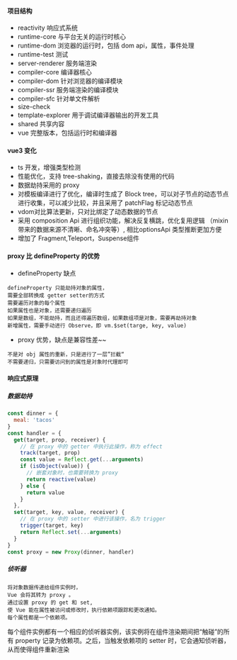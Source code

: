 #### 项目结构
* reactivity 响应式系统
* runtime-core 与平台无关的运行时核心
* runtime-dom 浏览器的运行时，包括 dom api，属性，事件处理 
* runtime-test 测试
* server-renderer 服务端渲染
* compiler-core 编译器核心
* compiler-dom 针对浏览器的编译模块
* compiler-ssr 服务端渲染的编译模块
* compiler-sfc 针对单文件解析
* size-check
* template-explorer 用于调试编译器输出的开发工具
* shared 共享内容
* vue 完整版本，包括运行时和编译器

#### vue3 变化
* ts 开发，增强类型检测
* 性能优化，支持 tree-shaking，直接去除没有使用的代码
* 数据劫持采用的 proxy 
* 对模板编译进行了优化，编译时生成了 Block tree，可以对子节点的动态节点进行收集，可以减少比较，并且采用了 patchFlag 标记动态节点
* vdom对比算法更新，只对比绑定了动态数据的节点
* 采用 composition Api 进行组织功能，解决反复横跳，优化复用逻辑 （mixin带来的数据来源不清晰、命名冲突等）, 相比optionsApi 类型推断更加方便
* 增加了 Fragment,Teleport，Suspense组件

#### proxy 比 defineProperty 的优势
* defineProperty 缺点
```
defineProperty 只能劫持对象的属性，
需要全部转换成 getter setter的方式
需要遍历对象的每个属性
如果属性也是对象，还需要递归遍历
如果是数组，不能劫持，而且还得遍历数组，如果数组项是对象，需要再劫持对象
新增属性，需要手动进行 Observe，即 vm.$set(targe, key, value)
```
* proxy 优势，缺点是兼容性差~~
```
不是对 obj 属性的重新，只是进行了一层”拦截“
不需要递归，只需要访问到的属性是对象时代理即可
```

#### 响应式原理
##### 数据劫持
```js
const dinner = {
  meal: 'tacos'
}
const handler = { 
  get(target, prop, receiver) {
    // 在 proxy 中的 getter 中执行此操作，称为 effect
    track(target, prop)  
    const value = Reflect.get(...arguments)
    if (isObject(value)) {
      // 嵌套对象时，也需要转换为 proxy
      return reactive(value)
    } else {
      return value
    }
  },
  set(target, key, value, receiver) {
    // 在 proxy 中的 setter 中进行该操作，名为 trigger
    trigger(target, key)
    return Reflect.set(...arguments)
  }
}
const proxy = new Proxy(dinner, handler)
```
##### 侦听器
```
将对象数据传递给组件实例时，
Vue 会将其转为 proxy 。
通过设置 proxy 的 get 和 set, 
使 Vue 能在属性被访问或修改时，执行依赖项跟踪和更改通知。
每个属性都是一个依赖项。
```
每个组件实例都有一个相应的侦听器实例，该实例将在组件渲染期间把“触碰”的所有 property 记录为依赖项。之后，当触发依赖项的 setter 时，它会通知侦听器，从而使得组件重新渲染
```js

```

